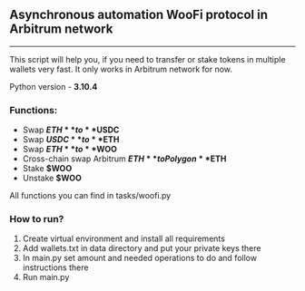 ## Asynchronous automation WooFi protocol in Arbitrum network
_____________________________________________
This script will help you, if you need to transfer or stake tokens in multiple wallets very fast.
It only works in Arbitrum network for now.

Python version - **3.10.4**
### Functions:
- Swap **$ETH** to **$USDC**
- Swap **$USDC** to **$ETH**
- Swap **$ETH** to **$WOO**
- Cross-chain swap Arbitrum **$ETH** to Polygon **$ETH**
- Stake **$WOO**
- Unstake **$WOO**

All functions you can find in tasks/woofi.py

### How to run?
1. Create virtual environment and install all requirements
2. Add wallets.txt in data directory and put your private keys there
3. In main.py set amount and needed operations to do and follow instructions there
4. Run main.py